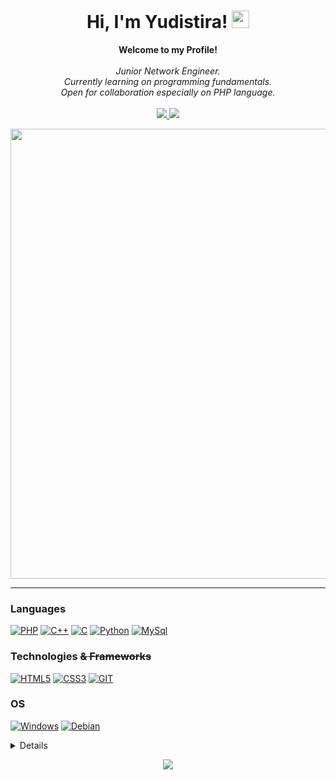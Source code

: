 <h1 align="center">Hi, I'm Yudistira! <img src="https://github.com/JustCLE4R/JustCLE4R/assets/84244126/01ac76c9-b2ca-4389-a064-ebfb49192964" width="28px"></h1>
<p align="center">
  <b>Welcome to my Profile!</b><br><br>
  <i>
    Junior Network Engineer.<br>
    Currently learning on programming fundamentals.<br>
    Open for collaboration especially on PHP language.<br>
  </i><br>
  <a href="https://t.me/Yudist_ira">
    <img src="https://img.shields.io/badge/Telegram-blue?style=flat&logo=telegram">
  </a>
  <a href="mailto:alex.yudistira44@gmail.com">
    <img src="https://img.shields.io/badge/Email-blue?style=flat&logo=gmail">
  </a>
</p>
<p align="center">
  <a href="https://github.com/JustCLE4R">
    <img src="https://github.com/JustCLE4R/JustCLE4R/assets/84244126/c35151b4-b33b-453c-bc1e-a2f3f46c139a" width="720px">
<!--     <img src="https://github.com/JustCLE4R/JustCLE4R/assets/84244126/175b5c8f-d4dd-44e3-af6c-309eb328bac3" width="720px"> -->
  </a>
</p>

---

### Languages
[![PHP](https://img.shields.io/badge/PHP-black?style=for-the-badge&logo=php)](https://github.com/JustCLE4R)
[![C++](https://img.shields.io/badge/c%2B%2B-black?style=for-the-badge&logo=cplusplus)](https://github.com/JustCLE4R)
[![C](https://img.shields.io/badge/c-black?style=for-the-badge&logo=c)](https://github.com/JustCLE4R)
[![Python](https://img.shields.io/badge/python-black?style=for-the-badge&logo=python)](https://github.com/JustCLE4R)
[![MySql](https://img.shields.io/badge/sql-black?style=for-the-badge&logo=mysql)](https://github.com/JustCLE4R)

### Technologies ~~& Frameworks~~
[![HTML5](https://img.shields.io/badge/HTML5-black?style=for-the-badge&logo=html5)](https://github.com/JustCLE4R)
[![CSS3](https://img.shields.io/badge/CSS3-black?style=for-the-badge&logo=css3&logoColor=blue)](https://github.com/JustCLE4R)
[![GIT](https://img.shields.io/badge/Git-black?style=for-the-badge&logo=git)](https://github.com/JustCLE4R)

### OS
[![Windows](https://img.shields.io/badge/Windows-black?style=for-the-badge&logo=windows&logoColor=blue)](https://github.com/JustCLE4R)
[![Debian](https://img.shields.io/badge/Debian-black?style=for-the-badge&logo=debian&logoColor=red)](https://github.com/JustCLE4R)

<details>
  <p align="center">
    <a href="https://github.com/JustCLE4R">
      <img src="http://github-profile-summary-cards.vercel.app/api/cards/profile-details?username=JustCLE4R&theme=transparent">
    </a>
    <a href="https://github.com/JustCLE4R">
      <img src="http://github-profile-summary-cards.vercel.app/api/cards/stats?username=JustCLE4R&theme=transparent">
    </a>
    <a href="https://github.com/JustCLE4R">
      <img src="https://github-readme-streak-stats.herokuapp.com?user=JustCLE4R&theme=transparent&hide_border=true&date_format=j%2Fn%5B%2FY%5D&mode=weekly&card_width=350">
    </a>
  </p>
</details>
<p align="center">
  <a href="https://github.com/JustCLE4R">
    <img src="https://komarev.com/ghpvc/?username=JustCLE4R&style=for-the-badge">
  </a>
</p>
